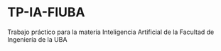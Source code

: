 # TP-IA-FIUBA
Trabajo práctico para la materia Inteligencia Artificial de la Facultad de Ingeniería de la UBA

